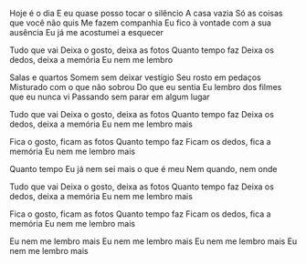 Hoje é o dia
E eu quase posso tocar o silêncio
A casa vazia
Só as coisas que você não quis
Me fazem companhia
Eu fico à vontade com a sua ausência
Eu já me acostumei a esquecer

Tudo que vai
Deixa o gosto, deixa as fotos
Quanto tempo faz
Deixa os dedos, deixa a memória
Eu nem me lembro

Salas e quartos
Somem sem deixar vestígio
Seu rosto em pedaços
Misturado com o que não sobrou
Do que eu sentia
Eu lembro dos filmes que eu nunca vi
Passando sem parar em algum lugar

Tudo que vai
Deixa o gosto, deixa as fotos
Quanto tempo faz
Deixa os dedos, deixa a memória
Eu nem me lembro mais

Fica o gosto, ficam as fotos
Quanto tempo faz
Ficam os dedos, fica a memória
Eu nem me lembro mais

Quanto tempo
Eu já nem sei mais o que é meu
Nem quando, nem onde

Tudo que vai
Deixa o gosto, deixa as fotos
Quanto tempo faz
Deixa os dedos, deixa a memória
Eu nem me lembro mais

Fica o gosto, ficam as fotos
Quanto tempo faz
Ficam os dedos, fica a memória
Eu nem me lembro mais

Eu nem me lembro mais
Eu nem me lembro mais
Eu nem me lembro mais
Eu nem me lembro mais
